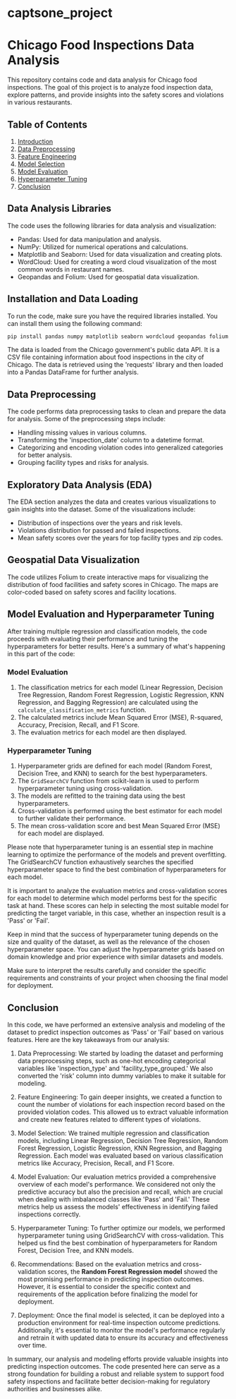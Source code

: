 # captsone_project


# Chicago Food Inspections Data Analysis

This repository contains code and data analysis for Chicago food inspections. The goal of this project is to analyze food inspection data, explore patterns, and provide insights into the safety scores and violations in various restaurants.


## Table of Contents

1. [Introduction](#introduction)
2. [Data Preprocessing](#data-preprocessing)
3. [Feature Engineering](#feature-engineering)
4. [Model Selection](#model-selection)
5. [Model Evaluation](#model-evaluation)
6. [Hyperparameter Tuning](#hyperparameter-tuning)
7. [Conclusion](#conclusion)


## Data Analysis Libraries

The code uses the following libraries for data analysis and visualization:

- Pandas: Used for data manipulation and analysis.
- NumPy: Utilized for numerical operations and calculations.
- Matplotlib and Seaborn: Used for data visualization and creating plots.
- WordCloud: Used for creating a word cloud visualization of the most common words in restaurant names.
- Geopandas and Folium: Used for geospatial data visualization.

## Installation and Data Loading

To run the code, make sure you have the required libraries installed. You can install them using the following command:

```bash
pip install pandas numpy matplotlib seaborn wordcloud geopandas folium
```

The data is loaded from the Chicago government's public data API. It is a CSV file containing information about food inspections in the city of Chicago. The data is retrieved using the 'requests' library and then loaded into a Pandas DataFrame for further analysis.

## Data Preprocessing

The code performs data preprocessing tasks to clean and prepare the data for analysis. Some of the preprocessing steps include:

- Handling missing values in various columns.
- Transforming the 'inspection_date' column to a datetime format.
- Categorizing and encoding violation codes into generalized categories for better analysis.
- Grouping facility types and risks for analysis.

## Exploratory Data Analysis (EDA)

The EDA section analyzes the data and creates various visualizations to gain insights into the dataset. Some of the visualizations include:

- Distribution of inspections over the years and risk levels.
- Violations distribution for passed and failed inspections.
- Mean safety scores over the years for top facility types and zip codes.

## Geospatial Data Visualization

The code utilizes Folium to create interactive maps for visualizing the distribution of food facilities and safety scores in Chicago. The maps are color-coded based on safety scores and facility locations.

## Model Evaluation and Hyperparameter Tuning

After training multiple regression and classification models, the code proceeds with evaluating their performance and tuning the hyperparameters for better results. Here's a summary of what's happening in this part of the code:

### Model Evaluation
1. The classification metrics for each model (Linear Regression, Decision Tree Regression, Random Forest Regression, Logistic Regression, KNN Regression, and Bagging Regression) are calculated using the `calculate_classification_metrics` function.
2. The calculated metrics include Mean Squared Error (MSE), R-squared, Accuracy, Precision, Recall, and F1 Score.
3. The evaluation metrics for each model are then displayed.

### Hyperparameter Tuning
1. Hyperparameter grids are defined for each model (Random Forest, Decision Tree, and KNN) to search for the best hyperparameters.
2. The `GridSearchCV` function from scikit-learn is used to perform hyperparameter tuning using cross-validation.
3. The models are refitted to the training data using the best hyperparameters.
4. Cross-validation is performed using the best estimator for each model to further validate their performance.
5. The mean cross-validation score and best Mean Squared Error (MSE) for each model are displayed.

Please note that hyperparameter tuning is an essential step in machine learning to optimize the performance of the models and prevent overfitting. The GridSearchCV function exhaustively searches the specified hyperparameter space to find the best combination of hyperparameters for each model.

It is important to analyze the evaluation metrics and cross-validation scores for each model to determine which model performs best for the specific task at hand. These scores can help in selecting the most suitable model for predicting the target variable, in this case, whether an inspection result is a 'Pass' or 'Fail'.

Keep in mind that the success of hyperparameter tuning depends on the size and quality of the dataset, as well as the relevance of the chosen hyperparameter space. You can adjust the hyperparameter grids based on domain knowledge and prior experience with similar datasets and models.

Make sure to interpret the results carefully and consider the specific requirements and constraints of your project when choosing the final model for deployment.


## Conclusion

In this code, we have performed an extensive analysis and modeling of the dataset to predict inspection outcomes as 'Pass' or 'Fail' based on various features. Here are the key takeaways from our analysis:

1. Data Preprocessing: We started by loading the dataset and performing data preprocessing steps, such as one-hot encoding categorical variables like 'inspection_type' and 'facility_type_grouped.' We also converted the 'risk' column into dummy variables to make it suitable for modeling.

2. Feature Engineering: To gain deeper insights, we created a function to count the number of violations for each inspection record based on the provided violation codes. This allowed us to extract valuable information and create new features related to different types of violations.

3. Model Selection: We trained multiple regression and classification models, including Linear Regression, Decision Tree Regression, Random Forest Regression, Logistic Regression, KNN Regression, and Bagging Regression. Each model was evaluated based on various classification metrics like Accuracy, Precision, Recall, and F1 Score.

4. Model Evaluation: Our evaluation metrics provided a comprehensive overview of each model's performance. We considered not only the predictive accuracy but also the precision and recall, which are crucial when dealing with imbalanced classes like 'Pass' and 'Fail.' These metrics help us assess the models' effectiveness in identifying failed inspections correctly.

5. Hyperparameter Tuning: To further optimize our models, we performed hyperparameter tuning using GridSearchCV with cross-validation. This helped us find the best combination of hyperparameters for Random Forest, Decision Tree, and KNN models.

6. Recommendations: Based on the evaluation metrics and cross-validation scores, the **Random Forest Regression model** showed the most promising performance in predicting inspection outcomes. However, it is essential to consider the specific context and requirements of the application before finalizing the model for deployment.

7. Deployment: Once the final model is selected, it can be deployed into a production environment for real-time inspection outcome predictions. Additionally, it's essential to monitor the model's performance regularly and retrain it with updated data to ensure its accuracy and effectiveness over time.

In summary, our analysis and modeling efforts provide valuable insights into predicting inspection outcomes. The code presented here can serve as a strong foundation for building a robust and reliable system to support food safety inspections and facilitate better decision-making for regulatory authorities and businesses alike.